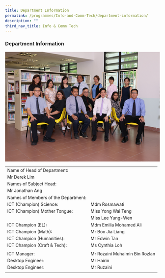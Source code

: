 ```yaml
---
title: Department Information
permalink: /programmes/Info-and-Comm-Tech/department-information/
description: ""
third_nav_title: Info & Comm Tech
---
```

### Department Information

<img src="/images/Programmes/ICT/I1.png">

<br>

|  |  |
|---|---|
| Name of Head of Department: |  |
| Mr Derek Lim |  |
| Names of Subject Head: |  |
| Mr Jonathan Ang |  |
| Names of Members of the Department: |  |
| ICT (Champion) Science: | Mdm Rosmawati |
| ICT (Champion) Mother Tongue: | Miss Yong Wai Teng |
|  | Miss Lee Yung-Wen |
| ICT Champion (EL): | Mdm Emilia Mohamed Ali |
| ICT Champion (Math): | Mr Boo Jia Liang |
| ICT Champion (Humanities): | Mr Edwin Tan |
| ICT Champion (Craft & Tech): | Ms Cynthia Loh |
|  |  |
| ICT Manager: | Mr Rozaini Muhaimin Bin Rozlan |
| Desktop Engineer: | Mr Hairin |
| Desktop Engineer: | Mr Ruzaini |
|  |  |